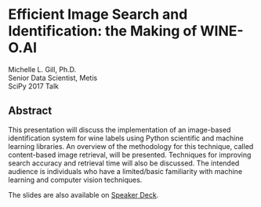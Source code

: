 # Efficient Image Search and Identification: the Making of WINE-O.AI

Michelle L. Gill, Ph.D.  
Senior Data Scientist, Metis  
SciPy 2017 Talk  

## Abstract

This presentation will discuss the implementation of an image-based identification system for wine labels using Python scientific and machine learning libraries. An overview of the methodology for this technique, called content-based image retrieval, will be presented. Techniques for improving search accuracy and retrieval time will also be discussed. The intended audience is individuals who have a limited/basic familiarity with machine learning and computer vision techniques.

The slides are also available on [Speaker Deck](https://speakerdeck.com/mlgill/efficient-image-search-and-identification-the-making-of-wine-o-dot-ai).
